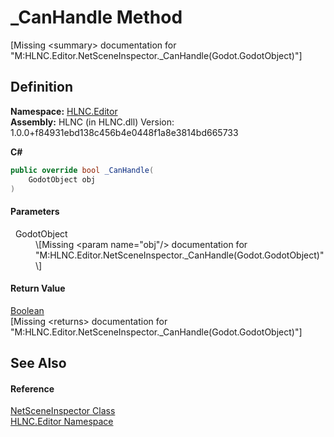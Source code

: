 # _CanHandle Method


\[Missing &lt;summary&gt; documentation for "M:HLNC.Editor.NetSceneInspector._CanHandle(Godot.GodotObject)"\]



## Definition
**Namespace:** <a href="N_HLNC_Editor">HLNC.Editor</a>  
**Assembly:** HLNC (in HLNC.dll) Version: 1.0.0+f84931ebd138c456b4e0448f1a8e3814bd665733

**C#**
``` C#
public override bool _CanHandle(
	GodotObject obj
)
```



#### Parameters
<dl><dt>  GodotObject</dt><dd>\[Missing &lt;param name="obj"/&gt; documentation for "M:HLNC.Editor.NetSceneInspector._CanHandle(Godot.GodotObject)"\]</dd></dl>

#### Return Value
<a href="https://learn.microsoft.com/dotnet/api/system.boolean" target="_blank" rel="noopener noreferrer">Boolean</a>  
\[Missing &lt;returns&gt; documentation for "M:HLNC.Editor.NetSceneInspector._CanHandle(Godot.GodotObject)"\]

## See Also


#### Reference
<a href="T_HLNC_Editor_NetSceneInspector">NetSceneInspector Class</a>  
<a href="N_HLNC_Editor">HLNC.Editor Namespace</a>  
